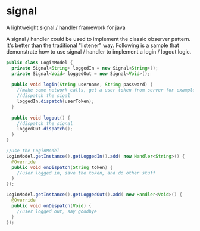 # signal
A lightweight signal / handler framework for java

A signal / handler could be used to implement the classic observer pattern. It's better than the traditional "listener" way.
Following is a sample that demonstrate how to use signal / handler to implement a login / logout logic.

```java
public class LoginModel {
  private Signal<String> loggedIn = new Signal<String>();
  private Signal<Void> loggedOut = new Signal<Void>();
  
  public void login(String username, String password) {
    //make some network calls, get a user token from server for example.
    //dispatch the sigal
    loggedIn.dispatch(userToken);
  }
  
  public void logout() {
    //dispatch the signal
    loggedOut.dispatch();
  }
}

//Use the LoginModel 
LoginModel.getInstance().getLoggedIn().add( new Handler<String>() {
  @Override
  public void onDispatch(String token) {
    //user logged in, save the token, and do other stuff
  }
});

LoginModel.getInstance().getLoggedOut().add( new Handler<Void>() {
  @Override
  public void onDispatch(Void) {
    //user logged out, say goodbye
  }
});


```

